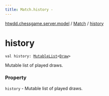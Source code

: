 ```yaml
---
title: Match.history - 
---
```


[htwdd.chessgame.server.model](../index.html) / [Match](index.html) / [history](./history.html)

# history

`val history: `[`MutableList`](https://kotlinlang.org/api/latest/jvm/stdlib/kotlin.collections/-mutable-list/index.html)`<`[`Draw`](../-draw/index.html)`>`

Mutable list of played draws.

### Property

`history` - Mutable list of played draws.